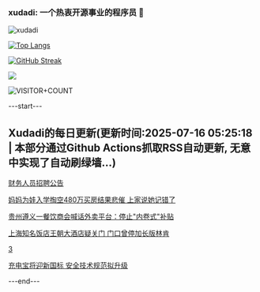 ### xudadi: 一个热衷开源事业的程序员 👋

![xudadi](https://github-readme-stats-git-masterorgs-github-readme-stats-team.vercel.app/api?username=xudadi)

[![Top Langs](https://github-readme-stats.vercel.app/api/top-langs/?username=xudadi)](https://github.com/anuraghazra/github-readme-stats)

[![GitHub Streak](https://streak-stats.demolab.com?user=xudadi&locale=zh_Hans)](https://git.io/streak-stats)

![](https://raw.githubusercontent.com/xudadi/xudadi/main/assets/github-contribution-grid-snake.svg)

![VISITOR+COUNT](https://komarev.com/ghpvc/?username=xudadi&label=VISITOR+COUNT)


---start---

## Xudadi的每日更新(更新时间:2025-07-16 05:25:18 | 本部分通过Github Actions抓取RSS自动更新, 无意中实现了自动刷绿墙...)

[财务人员招聘公告](https://www.gongkaoleida.com/article/2512265)

[妈妈为娃入学掏空480万买房结果悲催 上家说她记错了](https://m.163.com/news/article/K4HIJLG70512DU6N.html)

[贵州遵义一餐饮商会喊话外卖平台：停止"内卷式"补贴](https://m.163.com/news/article/K4H0V167051492T3.html)

[上海知名饭店王朝大酒店疑关门 门口曾停加长版林肯](https://m.163.com/news/article/K4H2G71U053469LG.html)

[3](https://m.163.com/touch/news/sub/domestic)

[充电宝将迎新国标 安全技术规范拟升级](https://m.163.com/news/article/K4HAOF0G0514R9P4.html)

---end---
